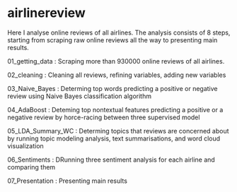 # airlinereview
Here I analyse online reviews of all airlines. The analysis consists of 8 steps, starting from scraping raw online reviews all the way to presenting main results.

01_getting_data : Scraping more than 930000 online reviews of all airlines.

02_cleaning : Cleaning all reviews, refining variables, adding new variables

03_Naive_Bayes : Determing top words predicting a positive or negative review using Naive Bayes classification algorithm

04_AdaBoost : Deteming top nontextual features predicting a positive or a negative review by horce-racing between three supervised model

05_LDA_Summary_WC : Determing topics that reviews are concerned about by running topic modeling analysis, text summarisations, and word cloud visualization

06_Sentiments : DRunning three sentiment analysis for each airline and comparing them

07_Presentation : Presenting main results
